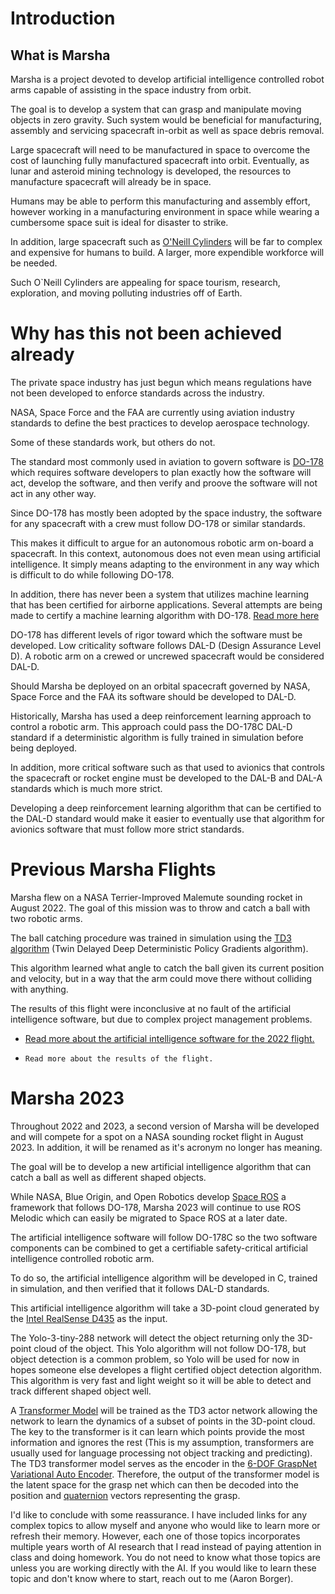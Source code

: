 
# Introduction


## What is Marsha


Marsha is a project devoted to develop artificial intelligence controlled robot arms capable of assisting in the space industry from orbit.

The goal is to develop a system that can grasp and manipulate moving objects in zero gravity. Such system would be beneficial for manufacturing, assembly and servicing spacecraft in-orbit as well as space debris removal.

Large spacecraft will need to be manufactured in space to overcome the cost of launching fully manufactured spacecraft into orbit. Eventually, as lunar and asteroid mining technology is developed, the resources to manufacture spacecraft will already be in space.

Humans may be able to perform this manufacturing and assembly effort, however working in a manufacturing environment in space while wearing a cumbersome space suit is ideal for disaster to strike.

In addition, large spacecraft such as [O'Neill Cylinders](https://en.wikipedia.org/wiki/O%27Neill_cylinder) will be far to complex and expensive for humans to build. A larger, more expendible workforce will be needed.



Such O`Neill Cylinders are appealing for space tourism, research, exploration, and moving polluting industries off of Earth.


Why has this not been achieved already
===============

The private space industry has just begun which means regulations have not been developed to enforce standards across the industry.

NASA, Space Force and the FAA are currently using aviation industry standards to define the best practices to develop aerospace technology.

Some of these standards work, but others do not.


The standard most commonly used in aviation to govern software is [DO-178](https://en.wikipedia.org/wiki/DO-178C) which requires software developers to plan exactly how the software will act, develop the software, and then verify and proove the software will not act in any other way.

Since DO-178 has mostly been adopted by the space industry, the software for any spacecraft with a crew must follow DO-178 or similar standards.

This makes it difficult to argue for an autonomous robotic arm on-board a spacecraft. In this context, autonomous does not even mean using artificial intelligence. It simply means adapting to the environment in any way which is difficult to do while following DO-178.

In addition, there has never been a system that utilizes machine learning that has been certified for airborne applications. Several attempts are being made to certify a machine learning algorithm with DO-178. [Read more here](https://ntrs.nasa.gov/api/citations/20210019093/downloads/main.pdf)

DO-178 has different levels of rigor toward which the software must be developed. Low criticality software follows DAL-D (Design Assurance Level D). A robotic arm on a crewed or uncrewed spacecraft would be considered DAL-D.

Should Marsha be deployed on an orbital spacecraft governed by NASA, Space Force and the FAA its software should be developed to DAL-D.



Historically, Marsha has used a deep reinforcement learning approach to control a robotic arm. This approach could pass the DO-178C DAL-D standard if a deterministic algorithm is fully trained in simulation before being deployed.

In addition, more critical software such as that used to avionics that controls the spacecraft or rocket engine must be developed to the DAL-B and DAL-A standards which is much more strict.

Developing a deep reinforcement learning algorithm that can be certified to the DAL-D standard would make it easier to eventually use that algorithm for avionics software that must follow more strict standards. 



Previous Marsha Flights
===============

Marsha flew on a NASA Terrier-Improved Malemute sounding rocket in August 2022. The goal of this mission was to throw and catch a ball with two robotic arms.

The ball catching procedure was trained in simulation using the [TD3 algorithm](https://spinningup.openai.com/en/latest/algorithms/td3.html) (Twin Delayed Deep Deterministic Policy Gradients algorithm). 

This algorithm learned what angle to catch the ball given its current position and velocity, but in a way that the arm could move there without colliding with anything.

The results of this flight were inconclusive at no fault of the artificial intelligence software, but due to complex project management problems.

- [Read more about the artificial intelligence software for the 2022 flight.](https://drive.google.com/file/d/16puG0EUAEeprjh0N5W_qU4mVsE8ddA2B/view?usp=sharing)

- `Read more about the results of the flight.`



Marsha 2023
=================

Throughout 2022 and 2023, a second version of Marsha will be developed and will compete for a spot on a NASA sounding rocket flight in August 2023. In addition, it will be renamed as it's acronym no longer has meaning.

The goal will be to develop a new artificial intelligence algorithm that can catch a ball as well as different shaped objects.

While NASA, Blue Origin, and Open Robotics develop [Space ROS](https://www.openrobotics.org/blog/2022/2/2/rosinspace) a framework that follows DO-178, Marsha 2023 will continue to use ROS Melodic which can easily be migrated to Space ROS at a later date.

The artificial intelligence software will follow DO-178C so the two software components can be combined to get a certifiable safety-critical artificial intelligence controlled robotic arm.

To do so, the artificial intelligence algorithm will be developed in C, trained in simulation, and then verified that it follows DAL-D standards.

This artificial intelligence algorithm will take a 3D-point cloud generated by the [Intel RealSense D435](https://www.intelrealsense.com/depth-camera-d435/) as the input.

The Yolo-3-tiny-288 network will detect the object returning only the 3D-point cloud of the object. This Yolo algorithm will not follow DO-178, but object detection is a common problem, so Yolo will be used for now in hopes someone else developes a flight certified object detection algorithm.
This algorithm is very fast and light weight so it will be able to detect and track different shaped object well.

A [Transformer Model](https://en.wikipedia.org/wiki/Transformer_(machine_learning_model)) will be trained as the TD3 actor network allowing the network to learn the dynamics of a subset of points in the 3D-point cloud. The key to the transformer is it can learn which points provide the most information and ignores the rest (This is my assumption, transformers are usually used for language processing not object tracking and predicting). The TD3 transformer model serves as the encoder in the [6-DOF GraspNet](https://arxiv.org/pdf/1905.10520.pdf) [Variational Auto Encoder](https://towardsdatascience.com/understanding-variational-autoencoders-vaes-f70510919f73). Therefore, the output of the transformer model is the latent space for the grasp net which can then be decoded into the position and [quaternion](https://en.wikipedia.org/wiki/Quaternion) vectors representing the grasp.

I'd like to conclude with some reassurance. I have included links for any complex topics to allow myself and anyone who would like to learn more or refresh their memory. However, each one of those topics incorporates multiple years worth of AI research that I read instead of paying attention in class and doing homework. You do not need to know what those topics are unless you are working directly with the AI. If you would like to learn these topic and don't know where to start, reach out to me (Aaron Borger).